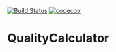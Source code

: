 [![Build Status](https://travis-ci.org/mlmat/QualityCalculator.svg?branch=master)](https://travis-ci.org/mlmat/QualityCalculator)
[![codecov](https://codecov.io/gh/jdajda/QualityCalculator/branch/master/graph/badge.svg)](https://codecov.io/gh/jdajda/QualityCalculator) 

# QualityCalculator
